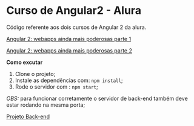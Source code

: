 
# Curso de Angular2 - Alura

Código referente aos dois cursos de Angular 2 da alura.

[Angular 2: webapps ainda mais poderosas parte 1](https://www.alura.com.br/curso-online-angular2-parte1)

[Angular 2: webapps ainda mais poderosas parte 2](https://www.alura.com.br/curso-online-angular2-parte2)


**Como excutar**

1. Clone o projeto;
2. Instale as dependências com: `npm install`;
2. Rode o servidor com : `npm start`;

*OBS:* para funcionar corretamente o servidor de back-end também deve estar rodando na mesma porta;

[Projeto Back-end](https://github.com/lmadams/alura-angular2-server)